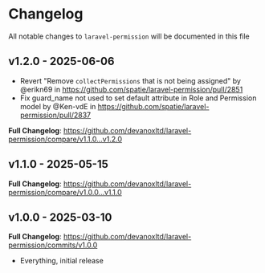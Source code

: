# Changelog

All notable changes to `laravel-permission` will be documented in this file

## v1.2.0 - 2025-06-06

* Revert "Remove `collectPermissions` that is not being assigned" by @erikn69 in https://github.com/spatie/laravel-permission/pull/2851
* Fix guard_name not used to set default attribute in Role and Permission model by @Ken-vdE in https://github.com/spatie/laravel-permission/pull/2837

**Full Changelog**: https://github.com/devanoxltd/laravel-permission/compare/v1.1.0...v1.2.0

## v1.1.0 - 2025-05-15

**Full Changelog**: https://github.com/devanoxltd/laravel-permission/compare/v1.0.0...v1.1.0

## v1.0.0 - 2025-03-10

**Full Changelog**: https://github.com/devanoxltd/laravel-permission/commits/v1.0.0

- Everything, initial release
